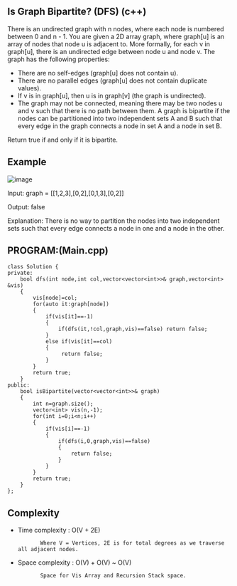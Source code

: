 ## Is Graph Bipartite? (DFS) (c++)

There is an undirected graph with n nodes, where each node is numbered between 0 and n - 1. You are given a 2D array graph, where graph[u] is an array of nodes that node u is adjacent to. More formally, for each v in graph[u], there is an undirected edge between node u and node v. The graph has the following properties:

- There are no self-edges (graph[u] does not contain u).
- There are no parallel edges (graph[u] does not contain duplicate values).
- If v is in graph[u], then u is in graph[v] (the graph is undirected).
- The graph may not be connected, meaning there may be two nodes u and v such that there is no path between them.
A graph is bipartite if the nodes can be partitioned into two independent sets A and B such that every edge in the graph connects a node in set A and a node in set B.

Return true if and only if it is bipartite.

## Example
![image](https://github.com/user-attachments/assets/d8267174-d042-4d54-bccc-5b7ec4a8e32b)

Input: graph = [[1,2,3],[0,2],[0,1,3],[0,2]]

Output: false

Explanation: There is no way to partition the nodes into two independent sets such that every edge connects a node in one and a node in the other.
## PROGRAM:(Main.cpp)
```
class Solution {
private:
    bool dfs(int node,int col,vector<vector<int>>& graph,vector<int> &vis)
    {
        vis[node]=col;
        for(auto it:graph[node])
        {
            if(vis[it]==-1)
            {
                if(dfs(it,!col,graph,vis)==false) return false;
            }
            else if(vis[it]==col)
            {
                 return false;
            }
        }
        return true;
    }
public:
    bool isBipartite(vector<vector<int>>& graph) 
    {
        int n=graph.size();
        vector<int> vis(n,-1);
        for(int i=0;i<n;i++)
        {
            if(vis[i]==-1)
            {
                if(dfs(i,0,graph,vis)==false) 
                {
                    return false;
                }
            }
        }
        return true;
    }
};
```
## Complexity
- Time complexity : O(V + 2E)
  
             Where V = Vertices, 2E is for total degrees as we traverse all adjacent nodes.

- Space complexity : O(V) + O(V) ~ O(V) 

             Space for Vis Array and Recursion Stack space.
